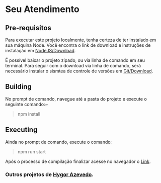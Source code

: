 # Seu Atendimento

## Pre-requisitos

Para executar este projeto localmente, tenha certeza de ter instalado em sua máquina Node. Você encontra o link de download e instruções de instalação em [NodeJS/Download](https://nodejs.org/en/download/).

É possível baixar o projeto zipado, ou via linha de comando em seu terminal. Para seguir com o download via linha de comando, será necessário instalar o sismtea de controle de versões em [Git/Download](https://git-scm.com/downloads).

## Building

No prompt de comando, navegue até a pasta do projeto e execute o seguinte comando:~

> npm install

## Executing

Ainda no prompt de comando, execute o comando:

> npm run start

Após o processo de compilação finalizar acesse no navegador o [Link](http://localhost:4200).


### Outros projetos de [Hygor Azevedo](https://github.com/hygorazevedo?tab=repositories).